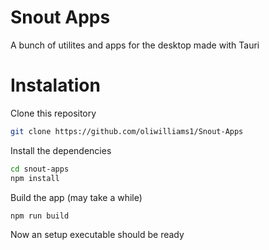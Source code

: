 # Snout Apps
A bunch of utilites and apps for the desktop made with Tauri

# Instalation
Clone this repository
```bash
git clone https://github.com/oliwilliams1/Snout-Apps
```
Install the dependencies
```bash
cd snout-apps
npm install
```
Build the app (may take a while)
```bash
npm run build
```
Now an setup executable should be ready